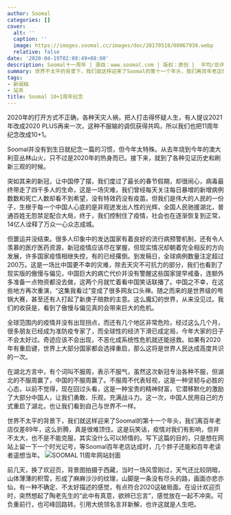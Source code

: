 ```yaml
---
author: Soomal
categories: []
cover:
  alt: ''
  caption: ''
  image: https://images.soomal.cc/images/doc/20170518/00067938.webp
  relative: false
date: '2020-04-19T02:08:49+08:00'
description: Soomal十一周年 | 源自：www.soomal.com | 版权：原创 |  平均/总评分：10.00/650
summary: 世界不太平的背景下，我们就这样迎来了Soomal的第十一个年头，我们离百年老店仅差89年，这么折腾，真是很难顶住。这是玩笑话，疫情对我们有影响，但并不太大，也不是不能克服，其实没什么可以矫情的
tags:
- 新闻稿
- 站务
title: Soomal 10+1周年纪念
---
```


2020年的打开方式不正确，各种天灾人祸，把人打击得怀疑人生，有人提议2021年改成2020 PLUS再来一次，这种不服输的调侃获得共鸣，所以我们也把11周年纪念改成10+1。

Soomal并没有到生日就纪念一篇的习惯，但今年太特殊。从去年烧到今年的澳大利亚丛林山火，只不过是2020年的热身而已。接下来，就到了各种见证历史和刷新三观的时候。

突如其来的新冠，让中国停了摆，我们度过了最长的春节假期，却很闹心，病毒最终带走了四千多人的生命，这是一场灾难，我们曾经每天关注每日暴增的新增病例数数和死亡人数却看不到希望，没有特效药没有疫苗。但我们是伟大的人民的一份子，生根于每一个中国人心底的是非观迸发出人性的光辉，全国人民驰援湖北，普通百姓无怨禁足配合大局，终于，我们控制住了疫情，社会也在逐渐恢复到正常，14亿人诠释了万众一心众志成城。

但噩运并没结束。很多人印象中的发达国家有着良好的流行病预警机制，还有令人羡慕的医疗医药资源，新冠疫情应该尽在掌握，但现实情况却朝着完全相反的方向发展，许多国家疫情相继失控，有的已经撂倒。到发稿日，全球病例数量注定超过200万。这是一场比中国更不幸的灾难，除去天灾不可抗力的部分，我们也看到了现实版的傲慢与偏见，中国巨大的病亡代价并没有警醒这些国家提早戒备，连额外多准备一点物资都没去做，这两个月就忙着看中国笑话联播了。中国之不幸，在这些地方再次重演，“这集我看过”变成了很多网友口头禅。随之而来的是世界级的甩锅大赛，甚至还有人打起了新庚子赔款的主意。这么魔幻的世界，从来没见过。我们的收获是，看到了傲慢与偏见真的会带来巨大的危机。

全球范围内的疫情并没有出现拐点，而还有几个地区非常危险，经过这么几个月，很多朋友已经成为准防疫专家了，而全球性的经济下滑已成定局，今年大家的日子不会太好过。奇迹应该不会出现，不恶化成系统性危机就还能拯救。如果有2020年有重启键，世界上大部分国家都会选择重启，那么这将是世界人民达成高度共识的一次。

在湖北方言中，有个词叫不服周，表示不服气，虽然这次新冠专治各种不服，但湖北的不服周赢了，中国的不服周赢了。不服周不代表轻视，这是一种坚韧与必胜的心态，以前不觉得，现在回过头看，这是一种宝贵的精神财富，它潜移默化的激励了大部分中国人，让我们勇敢、乐观，充满战斗力。这一次，中国人民用自己的方式重启了湖北，也让我们看到自己与世界不一样。

世界不太平的背景下，我们就这样迎来了Soomal的第十一个年头，我们离百年老店仅差89年，这么折腾，真是很难顶住。这是玩笑话，疫情对我们有影响，但并不太大，也不是不能克服，其实没什么可以矫情的。写下这篇的目的，只是想在网站上留一下一个时光记号，等Soomal百年老店达成时，几个胖子还能和百年老读者遥想当年。
![SOOMAL 11周年网站封面](https://images.soomal.cc/images/doc/20200419/00088367.webp)




前几天，换了欢迎页，背景图拍摄于西藏，当时一场风雪刚过，天气还比较阴暗，山体薄薄的积雪，形成了麻麻沙沙的纹理，山脚是一条没有尽头的路，画面亦悲亦仙，有一种不确定、不太好描述的感觉，有点符合2020这破局面。在设计欢迎页时，突然想起了陶老先生的“此中有真意，欲辨已忘言”，感觉放在一起不冲突。可负重前行，也可峰回路转。引用大统领名言并新解，也许这就是人生吧。